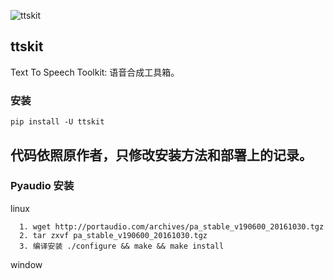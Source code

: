
![ttskit](ttskit.png "ttskit")

## ttskit
Text To Speech Toolkit: 语音合成工具箱。

### 安装

```
pip install -U ttskit
```

## 代码依照原作者，只修改安装方法和部署上的记录。

### Pyaudio 安装
linux
```shell
  1. wget http://portaudio.com/archives/pa_stable_v190600_20161030.tgz
  2. tar zxvf pa_stable_v190600_20161030.tgz
  3. 编译安装 ./configure && make && make install
```
window


